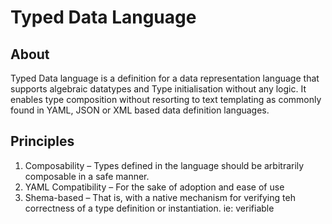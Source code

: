 # Typed Data Language

## About

Typed Data language is a definition for a data representation language that supports algebraic datatypes 
and Type initialisation without any logic. It enables type composition without resorting to text templating as
commonly found in YAML, JSON or XML based data definition languages.

## Principles

1. Composability – Types defined in the language should be arbitrarily composable in a safe manner.
2. YAML Compatibility – For the sake of adoption and ease of use
3. Shema-based – That is, with a native mechanism for verifying teh correctness of a type definition or instantiation. ie: verifiable

